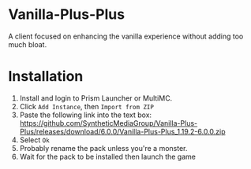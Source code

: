 # Vanilla-Plus-Plus
A client focused on enhancing the vanilla experience without adding too much bloat.


# Installation
1. Install and login to Prism Launcher or MultiMC.
2. Click `Add Instance`, then `Import from ZIP`
3. Paste the following link into the text box: https://github.com/SyntheticMediaGroup/Vanilla-Plus-Plus/releases/download/6.0.0/Vanilla-Plus-Plus_1.19.2-6.0.0.zip
4. Select `Ok`
5. Probably rename the pack unless you're a monster.
6. Wait for the pack to be installed then launch the game
